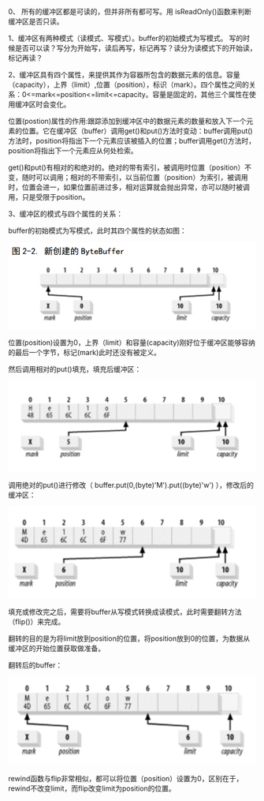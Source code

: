 0、 所有的缓冲区都是可读的，但并非所有都可写。用 isReadOnly\(\)函数来判断缓冲区是否只读。

1、缓冲区有两种模式（读模式、写模式）。buffer的初始模式为写模式。 写的时候是否可以读？写分为开始写，读后再写，标记再写？读分为读模式下的开始读，标记再读？

2、缓冲区具有四个属性，来提供其作为容器所包含的数据元素的信息。容量（capacity），上界（limit）,位置（position），标识（mark）。四个属性之间的关系：0&lt;=mark&lt;=position&lt;=limit&lt;=capacity。容量是固定的，其他三个属性在使用缓冲区时会变化。

位置\(postion\)属性的作用:跟踪添加到缓冲区中的数据元素的数量和放入下一个元素的位置。它在缓冲区（buffer）调用get\(\)和put\(\)方法时变动：buffer调用put\(\)方法时，position将指出下一个元素应该被插入的位置；buffer调用get\(\)方法时，position将指出下一个元素应从何处检索。

get\(\)和put\(\)有相对的和绝对的。绝对的带有索引，被调用时位置（position）不变，随时可以调用；相对的不带索引，以当前位置（position）为索引，被调用时，位置会进一，如果位置前进过多，相对运算就会抛出异常，亦可以随时被调用，只是受限于position。

3、缓冲区的模式与四个属性的关系：

buffer的初始模式为写模式，此时其四个属性的状态如图：

![](/assets/QQ截图20160929135844.png)

位置\(position\)设置为0，上界（limit）和容量\(capacity\)刚好位于缓冲区能够容纳的最后一个字节，标记\(mark\)此时还没有被定义。

然后调用相对的put\(\)填充，填充后缓冲区：

![](/assets/QQ截图20160929162718.png)

调用绝对的put\(\)进行修改（ buffer.put\(0,\(byte\)'M'\).put\(\(byte\)'w'\) ），修改后的缓冲区：

![](/assets/QQ截图20160929163006.png)

填充或修改完之后，需要将buffer从写模式转换成读模式，此时需要翻转方法（flip\(\)）来完成。

翻转的目的是为将limit放到position的位置，将position放到0的位置，为数据从缓冲区的开始位置获取做准备。

翻转后的buffer：

![](/assets/QQ截图20160929165845.png)

rewind函数与flip非常相似，都可以将位置（position）设置为0，区别在于，rewind不改变limit，而flip改变limit为position的位置。

